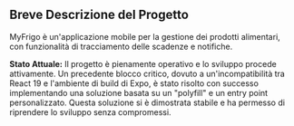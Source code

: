 ## Breve Descrizione del Progetto

MyFrigo è un'applicazione mobile per la gestione dei prodotti alimentari, con funzionalità di tracciamento delle scadenze e notifiche.

**Stato Attuale:**
Il progetto è pienamente operativo e lo sviluppo procede attivamente. Un precedente blocco critico, dovuto a un'incompatibilità tra React 19 e l'ambiente di build di Expo, è stato risolto con successo implementando una soluzione basata su un "polyfill" e un entry point personalizzato. Questa soluzione si è dimostrata stabile e ha permesso di riprendere lo sviluppo senza compromessi.
